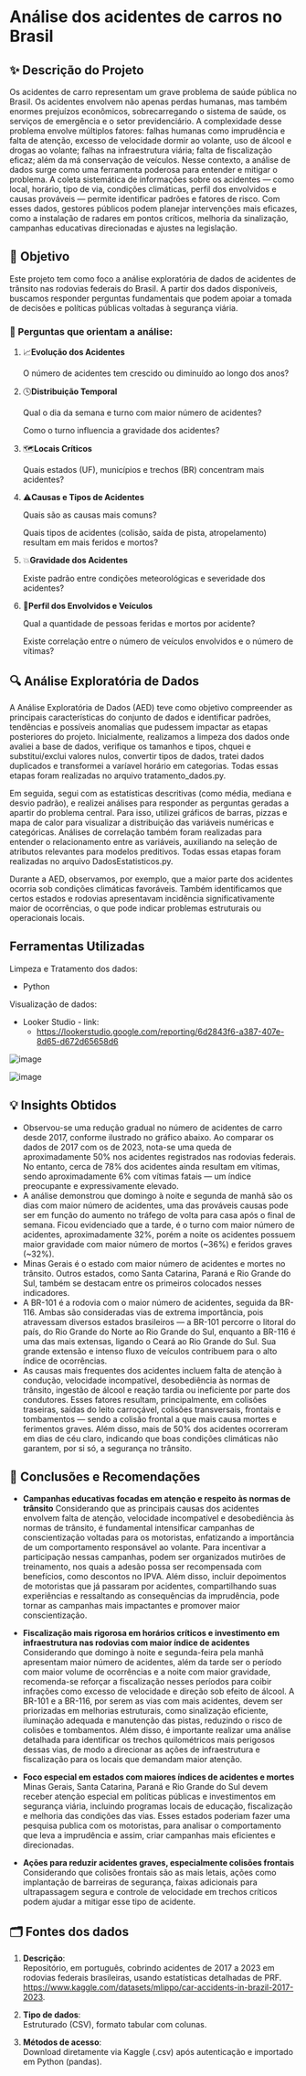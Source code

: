 # Análise dos acidentes de carros no Brasil

## ✨ Descrição do Projeto
Os acidentes de carro representam um grave problema de saúde pública no Brasil. Os acidentes envolvem não apenas perdas humanas, mas também enormes prejuízos econômicos, sobrecarregando o sistema de saúde, os serviços de emergência e o setor previdenciário. A complexidade desse problema envolve múltiplos fatores: falhas humanas como imprudência e falta de atenção, excesso de velocidade dormir ao volante, uso de álcool e drogas ao volante; falhas na infraestrutura viária; falta de fiscalização eficaz; além da má conservação de veículos. 
Nesse contexto, a análise de dados surge como uma ferramenta poderosa para entender e mitigar o problema. A coleta sistemática de informações sobre os acidentes — como local, horário, tipo de via, condições climáticas, perfil dos envolvidos e causas prováveis — permite identificar padrões e fatores de risco. Com esses dados, gestores públicos podem planejar intervenções mais eficazes, como a instalação de radares em pontos críticos, melhoria da sinalização, campanhas educativas direcionadas e ajustes na legislação.

## 🎯 Objetivo
Este projeto tem como foco a análise exploratória de dados de acidentes de trânsito nas rodovias federais do Brasil. A partir dos dados disponíveis, buscamos responder perguntas fundamentais que podem apoiar a tomada de decisões e políticas públicas voltadas à segurança viária.

### 🔎 Perguntas que orientam a análise:

1. 📈**Evolução dos Acidentes**
   
   O número de acidentes tem crescido ou diminuído ao longo dos anos?

2. 🕓**Distribuição Temporal**

   Qual o dia da semana e turno com maior número de acidentes?

   Como o turno influencia a gravidade dos acidentes?

3. 🗺️**Locais Críticos**

   Quais estados (UF), municípios e trechos (BR) concentram mais acidentes?

4. ⚠️**Causas e Tipos de Acidentes**

   Quais são as causas mais comuns?

   Quais tipos de acidentes (colisão, saída de pista, atropelamento) resultam em mais feridos e mortos?

5. 💥**Gravidade dos Acidentes**

   Existe padrão entre condições meteorológicas e severidade dos acidentes?

6. 🧍**Perfil dos Envolvidos e Veículos**
   
   Qual a quantidade de pessoas feridas e mortos por acidente?

   Existe correlação entre o número de veículos envolvidos e o número de vítimas?

## 🔍 Análise Exploratória de Dados
A Análise Exploratória de Dados (AED) teve como objetivo compreender as principais características do conjunto de dados e identificar padrões, tendências e possíveis anomalias que pudessem impactar as etapas posteriores do projeto. Inicialmente, realizamos a limpeza dos dados onde avaliei a base de dados, verifique os tamanhos e tipos, chquei e substitui/exclui valores nulos, convertir tipos de dados, tratei dados duplicados e transformei a varíavel horário em categorias. Todas essas etapas foram realizadas no arquivo tratamento_dados.py.

Em seguida, segui com as estatísticas descritivas (como média, mediana e desvio padrão), e realizei análises para responder as perguntas geradas a apartir do problema central. Para isso, utilizei gráficos de barras, pizzas e mapa de calor para visualizar a distribuição das variáveis numéricas e categóricas. Análises de correlação também foram realizadas para entender o relacionamento entre as variáveis, auxiliando na seleção de atributos relevantes para modelos preditivos. Todas essas etapas foram realizadas no arquivo DadosEstatisticos.py.

Durante a AED, observamos, por exemplo, que a maior parte dos acidentes ocorria sob condições climáticas favoráveis. Também identificamos que certos estados e rodovias apresentavam incidência significativamente maior de ocorrências, o que pode indicar problemas estruturais ou operacionais locais.

## Ferramentas Utilizadas
Limpeza e Tratamento dos dados: 
- Python

Visualização de dados: 
- Looker Studio - link:
   - https://lookerstudio.google.com/reporting/6d2843f6-a387-407e-8d65-d672d65658d6


![image](https://github.com/user-attachments/assets/841a3ca0-2eb4-47d3-8d16-da9d925de11a)

![image](https://github.com/user-attachments/assets/5fd8ccc8-c389-4e77-a04f-7dc8349e9daf)


## 💡 Insights Obtidos

- Observou-se uma redução gradual no número de acidentes de carro desde 2017, conforme ilustrado no gráfico abaixo. Ao comparar os dados de 2017 com os de 2023, nota-se uma queda de aproximadamente 50% nos acidentes registrados nas rodovias federais. No entanto, cerca de 78% dos acidentes ainda resultam em vítimas, sendo aproximadamente 6% com vítimas fatais — um índice preocupante e expressivamente elevado.
- A análise demonstrou que domingo à noite e segunda de manhã são os dias com maior número de acidentes, uma das prováveis causas pode ser em função do aumento no tráfego de volta para casa após o final de semana. Ficou evidenciado que a tarde, é o turno com maior número de acidentes, aproximadamente 32%, porém a noite os acidentes possuem maior gravidade com maior número de mortos (~36%) e feridos graves (~32%). 
- Minas Gerais é o estado com maior número de acidentes e mortes no trânsito. Outros estados, como Santa Catarina, Paraná e Rio Grande do Sul, também se destacam entre os primeiros colocados nesses indicadores.
- A BR-101 é a rodovia com o maior número de acidentes, seguida da BR-116. Ambas são consideradas vias de extrema importância, pois atravessam diversos estados brasileiros — a BR-101 percorre o litoral do país, do Rio Grande do Norte ao Rio Grande do Sul, enquanto a BR-116 é uma das mais extensas, ligando o Ceará ao Rio Grande do Sul. Sua grande extensão e intenso fluxo de veículos contribuem para o alto índice de ocorrências.
- As causas mais frequentes dos acidentes incluem falta de atenção à condução, velocidade incompatível, desobediência às normas de trânsito, ingestão de álcool e reação tardia ou ineficiente por parte dos condutores. Esses fatores resultam, principalmente, em colisões traseiras, saídas do leito carroçável, colisões transversais, frontais e tombamentos — sendo a colisão frontal a que mais causa mortes e ferimentos graves. Além disso, mais de 50% dos acidentes ocorreram em dias de céu claro, indicando que boas condições climáticas não garantem, por si só, a segurança no trânsito.

## 📌 Conclusões e Recomendações
- **Campanhas educativas focadas em atenção e respeito às normas de trânsito**
Considerando que as principais causas dos acidentes envolvem falta de atenção, velocidade incompatível e desobediência às normas de trânsito, é fundamental intensificar campanhas de conscientização voltadas para os motoristas, enfatizando a importância de um comportamento responsável ao volante. Para incentivar a participação nessas campanhas, podem ser organizados mutirões de treinamento, nos quais a adesão possa ser recompensada com benefícios, como descontos no IPVA. Além disso, incluir depoimentos de motoristas que já passaram por acidentes, compartilhando suas experiências e ressaltando as consequências da imprudência, pode tornar as campanhas mais impactantes e promover maior conscientização.

- **Fiscalização mais rigorosa em horários críticos e investimento em infraestrutura nas rodovias com maior índice de acidentes**
Considerando que domingo à noite e segunda-feira pela manhã apresentam maior número de acidentes, além da tarde ser o período com maior volume de ocorrências e a noite com maior gravidade, recomenda-se reforçar a fiscalização nesses períodos para coibir infrações como excesso de velocidade e direção sob efeito de álcool.
A BR-101 e a BR-116, por serem as vias com mais acidentes, devem ser priorizadas em melhorias estruturais, como sinalização eficiente, iluminação adequada e manutenção das pistas, reduzindo o risco de colisões e tombamentos. Além disso, é importante realizar uma análise detalhada para identificar os trechos quilométricos mais perigosos dessas vias, de modo a direcionar as ações de infraestrutura e fiscalização para os locais que demandam maior atenção.

- **Foco especial em estados com maiores índices de acidentes e mortes**
Minas Gerais, Santa Catarina, Paraná e Rio Grande do Sul devem receber atenção especial em políticas públicas e investimentos em segurança viária, incluindo programas locais de educação, fiscalização e melhoria das condições das vias. Esses estados poderiam fazer uma pesquisa publica com os motoristas, para analisar o comportamento que leva a imprudência e assim, criar campanhas mais eficientes e direcionadas.

- **Ações para reduzir acidentes graves, especialmente colisões frontais**
Considerando que colisões frontais são as mais letais, ações como implantação de barreiras de segurança, faixas adicionais para ultrapassagem segura e controle de velocidade em trechos críticos podem ajudar a mitigar esse tipo de acidente.


## 🗂️ Fontes dos dados
1. 	**Descrição**:  
Repositório, em português, cobrindo acidentes de 2017 a 2023 em rodovias federais brasileiras, usando estatísticas detalhadas de PRF.
https://www.kaggle.com/datasets/mlippo/car-accidents-in-brazil-2017-2023.

2. **Tipo de dados**:   
Estruturado (CSV), formato tabular com colunas.

3. **Métodos de acesso**:   
Download diretamente via Kaggle (.csv) após autenticação e importado em Python (pandas).
